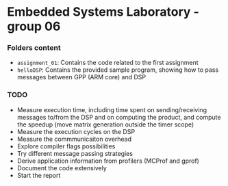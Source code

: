 # Embedded Systems Laboratory - group 06

### Folders content
- `assignment_01`: Contains the code related to the first assignment
- `helloDSP`: Contains the provided sample program, showing how to pass messages between GPP (ARM core) and DSP

### TODO
- Measure execution time, including time spent on sending/receiving messages to/from the DSP and on computing the product, and compute the speedup (move matrix generation outside the timer scope)
- Measure the execution cycles on the DSP
- Measure the commmunicaiton overhead
- Explore compiler flags possibilities
- Try different message passing strategies
- Derive application information from profilers (MCProf and gprof)
- Document the code extensively
- Start the report
